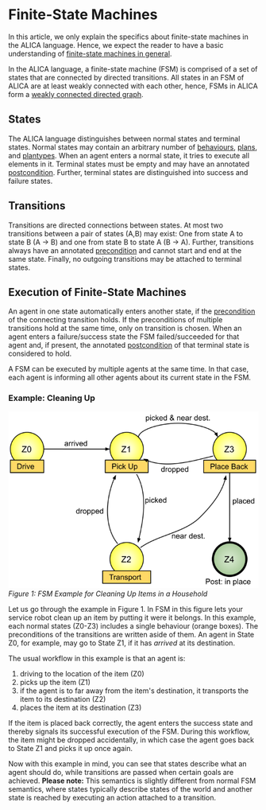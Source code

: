 # Finite-State Machines

In this article, we only explain the specifics about finite-state machines in the ALICA language. Hence, we expect the reader to have a basic understanding of [finite-state machines in general](https://en.wikipedia.org/wiki/Finite-state_machine).

In the ALICA language, a finite-state machine (FSM) is comprised of a set of states that are connected by directed transitions. All states in an FSM of ALICA are at least weakly connected with each other, hence, FSMs in ALICA form a [weakly connected directed graph](https://en.wikipedia.org/wiki/Graph_(discrete_mathematics)#Types_of_graphs).

## States

The ALICA language distinguishes between normal states and terminal states. Normal states may contain an arbitrary number of [behaviours](behaviours.md), [plans](plans.md), and [plantypes](plantypes.md). When an agent enters a normal state, it tries to execute all elements in it. Terminal states must be empty and may have an annotated [postcondition](conditions.md). Further, terminal states are distinguished into success and failure states. 

## Transitions

Transitions are directed connections between states. At most two transitions between a pair of states (A,B) may exist: One from state A to state B (A -> B) and one from state B to state A (B -> A). Further, transitions always have an annotated [precondition](conditions.md) and cannot start and end at the same state. Finally, no outgoing transitions may be attached to terminal states.

## Execution of Finite-State Machines

An agent in one state automatically enters another state, if the [precondition](conditions.md) of the connecting transition holds. If the preconditions of multiple transitions hold at the same time, only on transition is chosen. When an agent enters a failure/success state the FSM failed/succeeded for that agent and, if present, the annotated [postcondition](conditions.md) of that terminal state is considered to hold.

A FSM can be executed by multiple agents at the same time. In that case, each agent is informing all other agents about its current state in the FSM.

### Example: Cleaning Up

![FSM Example: Cleaning Up](../images/fsm_example.svg)
*Figure 1: FSM Example for Cleaning Up Items in a Household*

Let us go through the example in Figure 1. In FSM in this figure lets your service robot clean up an item by putting it were it belongs. In this example, each normal states (Z0-Z3) includes a single behaviour (orange boxes). The preconditions of the transitions are written aside of them. An agent in State Z0, for example, may go to State Z1, if it has *arrived* at its destination. 

The usual workflow in this example is that an agent is:

1. driving to the location of the item (Z0)
2. picks up the item (Z1)
3. if the agent is to far away from the item's destination, it transports the item to its destination (Z2)
4. places the item at its destination (Z3)

If the item is placed back correctly, the agent enters the success state and thereby signals its successful execution of the FSM. During this workflow, the item might be dropped accidentally, in which case the agent goes back to State Z1 and picks it up once again.

Now with this example in mind, you can see that states describe what an agent should do, while transitions are passed when certain goals are achieved. **Please note:** This semantics is slightly different from normal FSM semantics, where states typically describe states of the world and another state is reached by executing an action attached to a transition. 